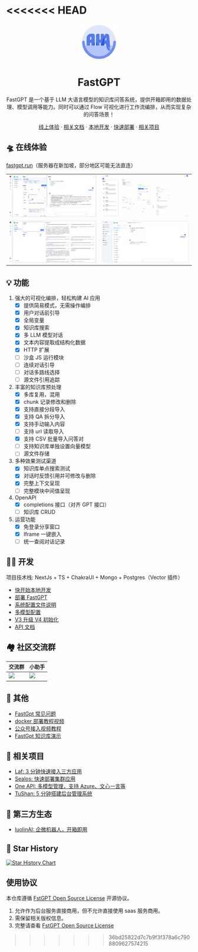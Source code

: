 <<<<<<< HEAD
=======
<div align="center">

<a href="https://fastgpt.run/"><img src="/.github/imgs/logo.png" width="100" height="100" alt="fastgpt logo"></a>

# FastGPT

FastGPT 是一个基于 LLM 大语言模型的知识库问答系统，提供开箱即用的数据处理、模型调用等能力。同时可以通过 Flow 可视化进行工作流编排，从而实现复杂的问答场景！

</div>

<p align="center">
  <a href="https://fastgpt.run/">线上体验</a>
  ·
  <a href="https://doc.fastgpt.run/docs/intro">相关文档</a>
  ·
  <a href="https://doc.fastgpt.run/docs/develop/dev">本地开发</a>
  ·
  <a href="https://doc.fastgpt.run/docs/category/deploy">快速部署</a>
  ·
  <a href="https://github.com/labring/FastGPT#-%E7%9B%B8%E5%85%B3%E9%A1%B9%E7%9B%AE">相关项目</a>
</p>

## 🛸 在线体验

[fastgpt.run](https://fastgpt.run/)（服务器在新加坡，部分地区可能无法直连）

|                                    |                                    |
| ---------------------------------- | ---------------------------------- |
| ![Demo](./.github/imgs/intro1.png) | ![Demo](./.github/imgs/intro2.png) |
| ![Demo](./.github/imgs/intro3.png) | ![Demo](./.github/imgs/intro4.png) |

## 💡 功能

1. 强大的可视化编排，轻松构建 AI 应用
   - [x] 提供简易模式，无需操作编排
   - [x] 用户对话前引导
   - [x] 全局变量
   - [x] 知识库搜索
   - [x] 多 LLM 模型对话
   - [x] 文本内容提取成结构化数据
   - [x] HTTP 扩展
   - [ ] 沙盒 JS 运行模块
   - [ ] 连续对话引导
   - [ ] 对话多路线选择
   - [ ] 源文件引用追踪
2. 丰富的知识库预处理
   - [x] 多库复用，混用
   - [x] chunk 记录修改和删除
   - [x] 支持直接分段导入
   - [x] 支持 QA 拆分导入
   - [x] 支持手动输入内容
   - [ ] 支持 url 读取导入
   - [x] 支持 CSV 批量导入问答对
   - [ ] 支持知识库单独设置向量模型
   - [ ] 源文件存储
3. 多种效果测试渠道
   - [x] 知识库单点搜索测试
   - [x] 对话时反馈引用并可修改与删除
   - [x] 完整上下文呈现
   - [ ] 完整模块中间值呈现
4. OpenAPI
   - [x] completions 接口（对齐 GPT 接口）
   - [ ] 知识库 CRUD
5. 运营功能
   - [x] 免登录分享窗口
   - [x] Iframe 一键嵌入
   - [ ] 统一查阅对话记录

## 👨‍💻 开发

项目技术栈: NextJs + TS + ChakraUI + Mongo + Postgres（Vector 插件）

- [快开始本地开发](https://doc.fastgpt.run/docs/develop/dev)
- [部署 FastGPT](https://doc.fastgpt.run/docs/category/deploy)
- [系统配置文件说明](https://doc.fastgpt.run/docs/category/data-config)
- [多模型配置](https://doc.fastgpt.run/docs/develop/data_config/chat_models)
- [V3 升级 V4 初始化](https://doc.fastgpt.run/docs/develop/deploy/v4init)
- [API 文档](https://kjqvjse66l.feishu.cn/docx/DmLedTWtUoNGX8xui9ocdUEjnNh?pre_pathname=%2Fdrive%2Fhome%2F)

## 🏘️ 社区交流群

| 交流群                                              | 小助手                                         |
| --------------------------------------------------- | ---------------------------------------------- |
| ![](https://otnvvf-imgs.oss.laf.run/wxqun300-2.jpg) | ![](https://otnvvf-imgs.oss.laf.run/wx300.jpg) |

## 👀 其他

- [FastGpt 常见问题](https://kjqvjse66l.feishu.cn/docx/HtrgdT0pkonP4kxGx8qcu6XDnGh)
- [docker 部署教程视频](https://www.bilibili.com/video/BV1jo4y147fT/)
- [公众号接入视频教程](https://www.bilibili.com/video/BV1xh4y1t7fy/)
- [FastGpt 知识库演示](https://www.bilibili.com/video/BV1Wo4y1p7i1/)

## 💪 相关项目

- [Laf: 3 分钟快速接入三方应用](https://github.com/labring/laf)
- [Sealos: 快速部署集群应用](https://github.com/labring/sealos)
- [One API: 多模型管理，支持 Azure、文心一言等](https://github.com/songquanpeng/one-api)
- [TuShan: 5 分钟搭建后台管理系统](https://github.com/msgbyte/tushan)

## 🤝 第三方生态

- [luolinAI: 企微机器人，开箱即用](https://github.com/luolin-ai/FastGPT-Enterprise-WeChatbot)

## 🌟 Star History

[![Star History Chart](https://api.star-history.com/svg?repos=labring/FastGPT&type=Date)](https://star-history.com/#labring/FastGPT&Date)

## 使用协议

本仓库遵循 [FstGPT Open Source License](./LICENSE) 开源协议。

1. 允许作为后台服务直接商用，但不允许直接使用 saas 服务商用。
2. 需保留相关版权信息。
3. 完整请查看 [FstGPT Open Source License](./LICENSE)
>>>>>>> 36bd25822d7c7b9f3f378a6c7908809627574215
